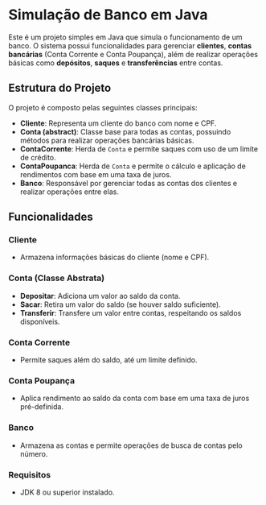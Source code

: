 # Simulação de Banco em Java

Este é um projeto simples em Java que simula o funcionamento de um banco. O sistema possui funcionalidades para gerenciar **clientes**, **contas bancárias** (Conta Corrente e Conta Poupança), além de realizar operações básicas como **depósitos**, **saques** e **transferências** entre contas.

## Estrutura do Projeto

O projeto é composto pelas seguintes classes principais:

- **Cliente**: Representa um cliente do banco com nome e CPF.
- **Conta (abstract)**: Classe base para todas as contas, possuindo métodos para realizar operações bancárias básicas.
- **ContaCorrente**: Herda de `Conta` e permite saques com uso de um limite de crédito.
- **ContaPoupanca**: Herda de `Conta` e permite o cálculo e aplicação de rendimentos com base em uma taxa de juros.
- **Banco**: Responsável por gerenciar todas as contas dos clientes e realizar operações entre elas.

## Funcionalidades

### Cliente
- Armazena informações básicas do cliente (nome e CPF).

### Conta (Classe Abstrata)
- **Depositar**: Adiciona um valor ao saldo da conta.
- **Sacar**: Retira um valor do saldo (se houver saldo suficiente).
- **Transferir**: Transfere um valor entre contas, respeitando os saldos disponíveis.

### Conta Corrente
- Permite saques além do saldo, até um limite definido.

### Conta Poupança
- Aplica rendimento ao saldo da conta com base em uma taxa de juros pré-definida.

### Banco
- Armazena as contas e permite operações de busca de contas pelo número.



### Requisitos

- JDK 8 ou superior instalado.
